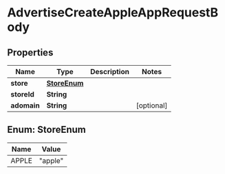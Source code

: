# AdvertiseCreateAppleAppRequestBody

## Properties
Name | Type | Description | Notes
------------ | ------------- | ------------- | -------------
**store** | [**StoreEnum**](#StoreEnum) |  | 
**storeId** | **String** |  | 
**adomain** | **String** |  |  [optional]

<a name="StoreEnum"></a>
## Enum: StoreEnum
Name | Value
---- | -----
APPLE | &quot;apple&quot;
